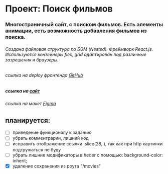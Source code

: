 # Проект: Поиск фильмов

### Многостраничный сайт, с поиском фильмов. Есть элементы анимации, есть возможность добавления фильмов из поиска.

###### Создана файловая структура по БЭМ (Nested). Фреймворк React.js. Используются контейнеры flex, grid адаптирован под различные зазрешения и браузеры.

###### ссылка на deploy фронтенда [GitHub]( https://michelkukresh.github.io/movies-explorer-frontend/)

##### ссылка на [сайт](https://kukreshma.moviesexplorer.nomorepartiesxyz.ru)

###### ссылка на макет [Figma](https://www.figma.com/file/Ty5BCeoGGS7WWawFwQL6rz/Diploma-(Copy)?node-id=891%3A3857)

## планируется: 
- [ ] приведение функционалу к заданию
- [ ] убрать комментрарии, лишний код
- [ ] исправить отображение ссылки .slice(28, ), так как при http картинки подгружаться не буду
- [ ] убрать лишние модификаторы в heder с помощью: background-color: inherit;
- [x] удаление сохранения из роута "/movies"
